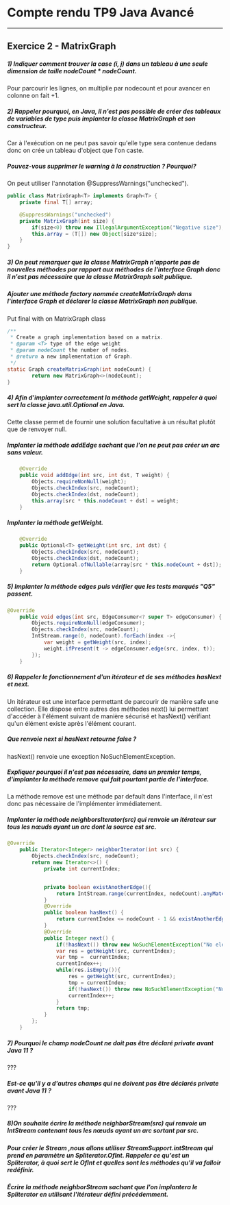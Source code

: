 # Compte rendu TP9 Java Avancé

------

## Exercice 2 - MatrixGraph

##### 1) Indiquer comment trouver la case (i, j) dans un tableau à une seule dimension de taille nodeCount * nodeCount.
Pour parcourir les lignes, on multiplie par nodecount et pour avancer en colonne on fait +1.

##### 2) Rappeler pourquoi, en Java, il n'est pas possible de créer des tableaux de variables de type puis implanter la classe MatrixGraph et son constructeur.
Car à l'exécution on ne peut pas savoir qu'elle type sera contenue dedans donc on crée un tableau d'object que l'on caste.

##### Pouvez-vous supprimer le warning à la construction ? Pourquoi? 
On peut utiliser l'annotation @SuppressWarnings("unchecked").

````java
public class MatrixGraph<T> implements Graph<T> {
    private final T[] array;

    @SuppressWarnings("unchecked")
    private MatrixGraph(int size) {
        if(size<0) throw new IllegalArgumentException("Negative size");
        this.array = (T[]) new Object[size*size];
    }
}
````

##### 3) On peut remarquer que la classe MatrixGraph n'apporte pas de nouvelles méthodes par rapport aux méthodes de l'interface Graph donc il n'est pas nécessaire que la classe MatrixGraph soit publique.
##### Ajouter une méthode factory nommée createMatrixGraph dans l'interface Graph et déclarer la classe MatrixGraph non publique. 
Put final with on MatrixGraph class

```java
/**
 * Create a graph implementation based on a matrix.
 * @param <T> type of the edge weight
 * @param nodeCount the number of nodes.
 * @return a new implementation of Graph.
 */
static Graph createMatrixGraph(int nodeCount) {
        return new MatrixGraph<>(nodeCount);
}
```

##### 4) Afin d'implanter correctement la méthode getWeight, rappeler à quoi sert la classe java.util.Optional en Java.

Cette classe permet de fournir une solution facultative à un résultat plutôt que de renvoyer null.

##### Implanter la méthode addEdge sachant que l'on ne peut pas créer un arc sans valeur.

````java
    @Override
    public void addEdge(int src, int dst, T weight) {
        Objects.requireNonNull(weight);
        Objects.checkIndex(src, nodeCount);
        Objects.checkIndex(dst, nodeCount);
        this.array[src * this.nodeCount + dst] = weight;
    }
````

##### Implanter la méthode getWeight.

````java
    @Override
    public Optional<T> getWeight(int src, int dst) {
        Objects.checkIndex(src, nodeCount);
        Objects.checkIndex(dst, nodeCount);
        return Optional.ofNullable(array[src * this.nodeCount + dst]);
    }
````

##### 5) Implanter la méthode edges puis vérifier que les tests marqués "Q5" passent.

````java
@Override
    public void edges(int src, EdgeConsumer<? super T> edgeConsumer) {
        Objects.requireNonNull(edgeConsumer);
        Objects.checkIndex(src, nodeCount);
        IntStream.range(0, nodeCount).forEach(index ->{
            var weight = getWeight(src, index);
            weight.ifPresent(t -> edgeConsumer.edge(src, index, t));
        });
    }
````

##### 6) Rappeler le fonctionnement d'un itérateur et de ses méthodes hasNext et next.

Un itérateur est une interface permettant de parcourir de manière safe une collection.
Elle dispose entre autres des méthodes next() lui permettant d'accéder à l'élément suivant de manière sécurisé et hasNext() vérifiant
qu'un élément existe après l'élément courant.

##### Que renvoie next si hasNext retourne false ?

hasNext() renvoie une exception NoSuchElementException.

##### Expliquer pourquoi il n'est pas nécessaire, dans un premier temps, d'implanter la méthode remove qui fait pourtant partie de l'interface.

La méthode remove est une méthode par default dans l'interface, il n'est donc pas nécessaire de l'implémenter immédiatement.

##### Implanter la méthode neighborsIterator(src) qui renvoie un itérateur sur tous les nœuds ayant un arc dont la source est src. 

````java
@Override
    public Iterator<Integer> neighborIterator(int src) {
        Objects.checkIndex(src, nodeCount);
        return new Iterator<>() {
            private int currentIndex;


            private boolean existAnotherEdge(){
                return IntStream.range(currentIndex, nodeCount).anyMatch(index -> getWeight(src, index).isPresent());
            }
            @Override
            public boolean hasNext() {
                return currentIndex <= nodeCount - 1 && existAnotherEdge();
            }
            @Override
            public Integer next() {
                if(!hasNext()) throw new NoSuchElementException("No element found");
                var res = getWeight(src, currentIndex);
                var tmp =  currentIndex;
                currentIndex++;
                while(res.isEmpty()){
                    res = getWeight(src, currentIndex);
                    tmp = currentIndex;
                    if(!hasNext()) throw new NoSuchElementException("No element found");
                    currentIndex++;
                }
                return tmp;
            }
        };
    }
````

##### 7) Pourquoi le champ nodeCount ne doit pas être déclaré private avant Java 11 ?

???

##### Est-ce qu'il y a d'autres champs qui ne doivent pas être déclarés private avant Java 11 ?

???

##### 8)On souhaite écrire la méthode neighborStream(src) qui renvoie un IntStream contenant tous les nœuds ayant un arc sortant par src.

##### Pour créer le Stream ,nous allons utiliser StreamSupport.intStream qui prend en paramètre un Spliterator.OfInt. Rappeler ce qu'est un Spliterator, à quoi sert le OfInt et quelles sont les méthodes qu'il va falloir redéfinir.

##### Écrire la méthode neighborStream sachant que l'on implantera le Spliterator en utilisant l'itérateur défini précédemment. 
